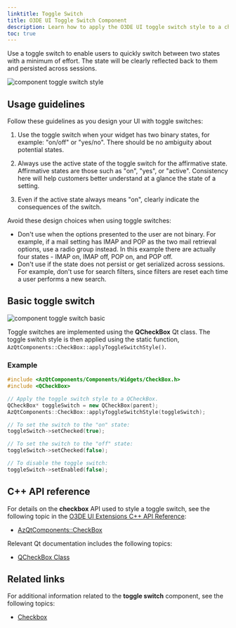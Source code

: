 ```yaml
---
linktitle: Toggle Switch
title: O3DE UI Toggle Switch Component
description: Learn how to apply the O3DE UI toggle switch style to a checkbox component in O3DE gems and tools.
toc: true
---
```


Use a toggle switch to enable users to quickly switch between two states with a minimum of effort. The state will be clearly reflected back to them and persisted across sessions.

![component toggle switch style](/images/tools-ui/component-toggle-switch-style.png)

## Usage guidelines

Follow these guidelines as you design your UI with toggle switches:

1.  Use the toggle switch when your widget has two binary states, for example: "on/off" or "yes/no". There should be no ambiguity about potential states.

1.  Always use the active state of the toggle switch for the affirmative state. Affirmative states are those such as "on", "yes", or "active". Consistency here will help customers better understand at a glance the state of a setting.

1.  Even if the active state always means "on", clearly indicate the consequences of the switch.

Avoid these design choices when using toggle switches:
+ Don't use when the options presented to the user are not binary. For example, if a mail setting has IMAP and POP as the two mail retrieval options, use a radio group instead. In this example there are actually four states - IMAP on, IMAP off, POP on, and POP off.
+ Don't use if the state does not persist or get serialized across sessions. For example, don't use for search filters, since filters are reset each time a user performs a new search.

## Basic toggle switch

![component toggle switch basic](/images/tools-ui/component-toggle-switch-basic.png)

Toggle switches are implemented using the **QCheckBox** Qt class. The toggle switch style is then applied using the static function, `AzQtComponents::CheckBox::applyToggleSwitchStyle()`.

### Example

```cpp
#include <AzQtComponents/Components/Widgets/CheckBox.h>
#include <QCheckBox>

// Apply the toggle switch style to a QCheckBox.
QCheckBox* toggleSwitch = new QCheckBox(parent);
AzQtComponents::CheckBox::applyToggleSwitchStyle(toggleSwitch);

// To set the switch to the "on" state:
toggleSwitch->setChecked(true);

// To set the switch to the "off" state:
toggleSwitch->setChecked(false);

// To disable the toggle switch:
toggleSwitch->setEnabled(false);
```

## C++ API reference

For details on the **checkbox** API used to style a toggle switch, see the following topic in the [O3DE UI Extensions C++ API Reference](/docs/api/frameworks/azqtcomponents/namespace_az_qt_components.html):
+  [AzQtComponents::CheckBox](/docs/api/frameworks/azqtcomponents/class_az_qt_components_1_1_check_box.html)

Relevant Qt documentation includes the following topics:
+  [QCheckBox Class](https://doc.qt.io/qt-5/qcheckbox.html)

## Related links

For additional information related to the **toggle switch** component, see the following topics:
+  [Checkbox](./uidev-checkbox-component)
